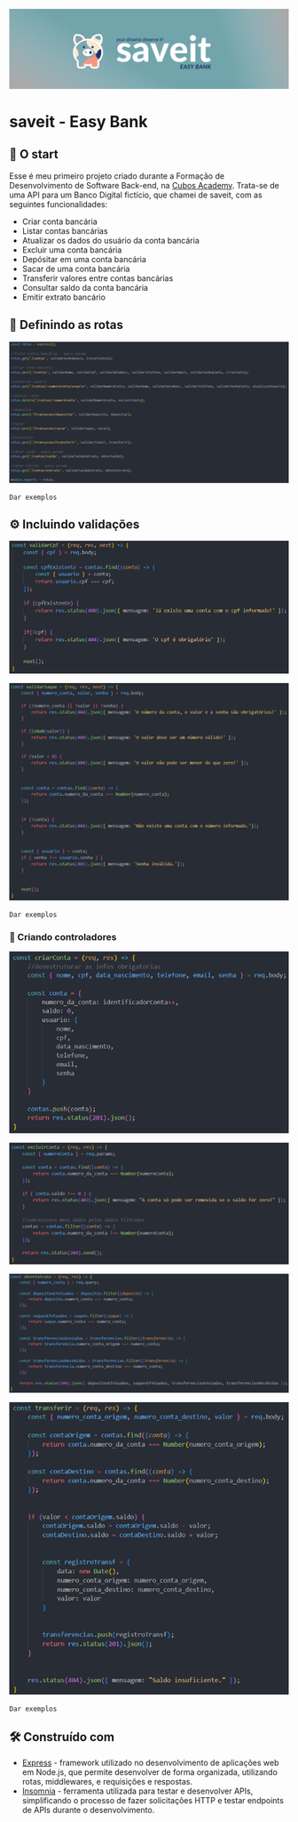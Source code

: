 ![saveit easy bank logo](images/easy-bank.png)

# saveit - Easy Bank

## 🚀 O start

Esse é meu primeiro projeto criado durante a Formação de Desenvolvimento de Software Back-end, na [Cubos Academy](https://cubos.academy/).
Trata-se de uma API para um Banco Digital fictício, que chamei de saveit, com as seguintes funcionalidades:

-   Criar conta bancária
-   Listar contas bancárias
-   Atualizar os dados do usuário da conta bancária
-   Excluir uma conta bancária
-   Depósitar em uma conta bancária
-   Sacar de uma conta bancária
-   Transferir valores entre contas bancárias
-   Consultar saldo da conta bancária
-   Emitir extrato bancário

## 🎯 Definindo as rotas

![rotas](images/rotas.png)

```
Dar exemplos
```

## ⚙️ Incluindo validações

![código validação cpf](images/validarCpf.png)

![código validação saque](images/validarSaque.png)

```
Dar exemplos
```

### 🔩 Criando controladores

![código criar conta](images/criarConta.png)

![código excluir conta](images/excluirConta.png)

![código obter extrato](images/obterExtrato.png)

![código transferencias](images/transacoesTransf.png)

```
Dar exemplos
```

## 🛠️ Construído com

* [Express](https://www.npmjs.com/package/express) - framework utilizado no desenvolvimento de aplicações web em Node.js, que permite desenvolver de forma organizada, utilizando rotas, middlewares, e requisições e respostas.
* [Insomnia](https://insomnia.rest/) - ferramenta utilizada para testar e desenvolver APIs, simplificando o processo de fazer solicitações HTTP e testar endpoints de APIs durante o desenvolvimento.